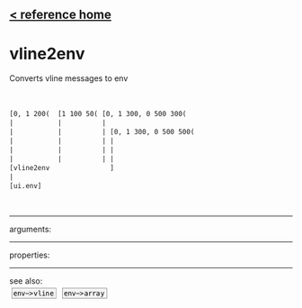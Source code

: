 [< reference home](ceammc_lib.html)
---

# vline2env


Converts vline messages to env

```


[0, 1 200(  [1 100 50( [0, 1 300, 0 500 300(
|           |          |
|           |          | [0, 1 300, 0 500 500(
|           |          | |
|           |          | |
|           |          | |
[vline2env               ]
|
[ui.env]

            
```

---
arguments:


---
properties:


---
see also:<br>
[![env-&gt;vline](img/object_env-&gt;vline.png)](env->vline.html)
[![env-&gt;array](img/object_env-&gt;array.png)](env->array.html)

